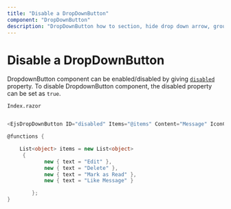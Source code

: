 ```yaml
---
title: "Disable a DropDownButton"
component: "DropDownButton"
description: "DropDownButton how to section, hide drop down arrow, group popup items using list view component, dialog open on popup item click."
---
```


# Disable a DropDownButton

DropdownButton component can be enabled/disabled by giving [`disabled`](https://help.syncfusion.com/cr/cref_files/aspnetcore-blazor/Syncfusion.EJ2.RazorComponents~Syncfusion.EJ2.RazorComponents.SplitButtons.EjsDropDownButton~Disabled.html) property.
To disable DropdownButton component, the disabled property can be set as `true`.

`Index.razor`

```csharp

<EjsDropDownButton ID="disabled" Items="@items" Content="Message" IconCss="e-icons e-search" Disabled="true"></EjsDropDownButton>

@functions {

    List<object> items = new List<object>
     {
            new { text = "Edit" },
            new { text = "Delete" },
            new { text = "Mark as Read" },
            new { text = "Like Message" }

        };
}
  ```